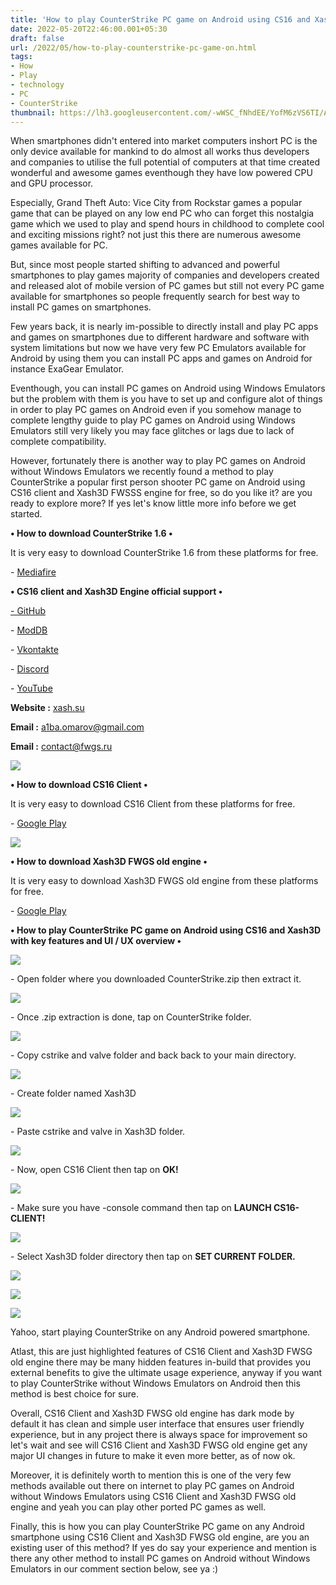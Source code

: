 ```yaml
---
title: 'How to play CounterStrike PC game on Android using CS16 and Xash3D.'
date: 2022-05-20T22:46:00.001+05:30
draft: false
url: /2022/05/how-to-play-counterstrike-pc-game-on.html
tags: 
- How
- Play
- technology
- PC
- CounterStrike
thumbnail: https://lh3.googleusercontent.com/-wWSC_fNhdEE/YofM6zVS6TI/AAAAAAAALGU/3pPnA9XwvnAojOxVhHabOKxmp35LWpoFwCNcBGAsYHQ/s1600/1653066983496391-0.png
---
```


  

When smartphones didn't entered into market computers inshort PC is the only device available for mankind to do almost all works thus developers and companies to utilise the full potential of computers at that time created wonderful and awesome games eventhough they have low powered CPU and GPU processor.

  

Especially, Grand Theft Auto: Vice City from Rockstar games a popular game that can be played on any low end PC who can forget this nostalgia game which we used to play and spend hours in childhood to complete cool and exciting missions right? not just this there are numerous awesome games available for PC.

  

But, since most people started shifting to advanced and powerful smartphones to play games majority of companies and developers created and released alot of mobile version of PC games but still not every PC game available for smartphones so people frequently search for best way to install PC games on smartphones.

  

Few years back, it is nearly im-possible to directly install and play PC apps and games on smartphones due to different hardware and software with system limitations but now we have very few PC Emulators available for Android by using them you can install PC apps and games on Android for instance ExaGear Emulator.

  

Eventhough, you can install PC games on Android using Windows Emulators but the problem with them is you have to set up and configure alot of things in order to play PC games on Android even if you somehow manage to complete lengthy guide to play PC games on Android using Windows Emulators still very likely you may face glitches or lags due to lack of complete compatibility.

  

However, fortunately there is another way to play PC games on Android without Windows Emulators we recently found a method to play CounterStrike a popular first person shooter PC game on Android using CS16 client and Xash3D FWSSS engine for free, so do you like it? are you ready to explore more? If yes let's know little more info before we get started.

  

**• How to download CounterStrike 1.6 •**

  

It is very easy to download CounterStrike 1.6 from these platforms for free.

  

\- [Mediafire](https://www.mediafire.com/file/xpjaqqqxvt8zf5z/CounterStrike.zip/file)

  

**• CS16 client and Xash3D Engine official support •**

[\- GitHub](http://fwgs.github.io/) 

\- [ModDB](https://www.moddb.com/games/xash3d-android)

\- [Vkontakte](https://m.vk.com/xashdroid)

\- [Discord](http://discord.me/fwgs)

\- [YouTube](https://www.youtube.com/channel/UCDSnCNfTfqtbe9NnEax6ZHQ)

  

**Website :** [xash.su](http://xash.su)

**Email :** [a1ba.omarov@gmail.com](mailto:a1ba.omarov@gmail.com)

**Email :** [contact@fwgs.ru](mailto:contact@fwgs.ru)

  

 ![](https://lh3.googleusercontent.com/-nnpVPuCD4-8/YofM562599I/AAAAAAAALGQ/ATjTrAQmLPg3ecUysKkqhDWrQfndUMlVgCNcBGAsYHQ/s1600/1653066979896636-1.png) 

  

**• How to download CS16 Client •**

  

It is very easy to download CS16 Client from these platforms for free.

  

\- [Google Play](https://play.google.com/store/apps/details?id=in.celest.xash3d.cs16client)

  

 ![](https://lh3.googleusercontent.com/-9fkkFPvx7_8/YofM4z0lOBI/AAAAAAAALGM/585-iR1YsNItSinVus4hZkRIUgjScOPfwCNcBGAsYHQ/s1600/1653066975297388-2.png) 

  

  

**• How to download Xash3D FWGS old engine •**

It is very easy to download Xash3D FWGS old engine from these platforms for free.

  

\- [Google Play](https://play.google.com/store/apps/details?id=in.celest.xash3d.hl)

  

**• How to play CounterStrike PC game on Android using CS16 and Xash3D with key features and UI / UX overview •**

 ![](https://lh3.googleusercontent.com/-Tq2mUHfNYTs/YofM3tTkTVI/AAAAAAAALGI/HosvKBdMT50NPzZY8_-XdORUlFmn-T3ZQCNcBGAsYHQ/s1600/1653066970818640-3.png) 

  

\- Open folder where you downloaded CounterStrike.zip then extract it.

  

 ![](https://lh3.googleusercontent.com/-_n3GZ-Lv_Ho/YofM2i5kpUI/AAAAAAAALGE/oXnA8TKpBFwS23CUACxzwXwbF6UcACWRwCNcBGAsYHQ/s1600/1653066966604659-4.png) 

  

\- Once .zip extraction is done, tap on CounterStrike folder.

  

 ![](https://lh3.googleusercontent.com/-WeTEs8CHUdw/YofM1q8S5bI/AAAAAAAALGA/1yAv0Lu8RHoLCAlivSx79P4HZ7nolAOtwCNcBGAsYHQ/s1600/1653066962526773-5.png) 

  

\- Copy cstrike and valve folder and back back to your main directory.

  

 ![](https://lh3.googleusercontent.com/-sJY0o0mFk9Q/YofM0t9WMhI/AAAAAAAALF8/wVWqyNX9ppYfxlAU6FOytPn9lPvBwElNgCNcBGAsYHQ/s1600/1653066958753552-6.png) 

  

\- Create folder named Xash3D

  

 ![](https://lh3.googleusercontent.com/-cOvBJSjkv9c/YofMzpETWMI/AAAAAAAALF4/aMMPRdsJY3E2pb_W2j_C94AKCmTQXHlwQCNcBGAsYHQ/s1600/1653066954725118-7.png) 

  

\- Paste cstrike and valve in Xash3D folder.

  

 ![](https://lh3.googleusercontent.com/-F_nUjyEklJ4/YofMytOJlGI/AAAAAAAALF0/ZVJA5OAEM8YscB5opb3sgJIZ90orEYSFACNcBGAsYHQ/s1600/1653066950693365-8.png) 

  

\- Now, open CS16 Client then tap on **OK!**

 **![](https://lh3.googleusercontent.com/-Fh3APP_G6ns/YofMxkJkWuI/AAAAAAAALFw/91ElG9wQPk0nuqpdlr5WgUWHxDRdUPy_ACNcBGAsYHQ/s1600/1653066946608932-9.png)** 

\- Make sure you have -console command then tap on **LAUNCH CS16-CLIENT!**

 **![](https://lh3.googleusercontent.com/-Zsy0pOAr5aM/YofMwm4T2-I/AAAAAAAALFs/VbPCppLJOmYiEIpuNTO-gPRBRw1ic3MTQCNcBGAsYHQ/s1600/1653066942336069-10.png)** 

\- Select Xash3D folder directory then tap on **SET CURRENT FOLDER.**

 **![](https://lh3.googleusercontent.com/-dQ6gH_ufAFo/YofMveoYhAI/AAAAAAAALFo/XOvvOkosskwg_zggEAoHGMZ83bePFn-ewCNcBGAsYHQ/s1600/1653066936781554-11.png)** 

 ![](https://lh3.googleusercontent.com/-5Z5DCrRwhBo/YofMuAv0FVI/AAAAAAAALFk/8MDKN_blIakws9KfL-ySHMJK_Sae86-xACNcBGAsYHQ/s1600/1653066930326262-12.png) 

  

 ![](https://lh3.googleusercontent.com/-gW7E2PVd_ms/YofMsbSVU7I/AAAAAAAALFg/xGegNI3tyak6rW3xYynON8M_O-fuX79jgCNcBGAsYHQ/s1600/1653066924901026-13.png) 

  

Yahoo, start playing CounterStrike on any Android powered smartphone.

  

Atlast, this are just highlighted features of CS16 Client and Xash3D FWSG old engine there may be many hidden features in-build that provides you external benefits to give the ultimate usage experience, anyway if you want to play CounterStrike without Windows Emulators on Android then this method is best choice for sure.

  

Overall, CS16 Client and Xash3D FWSG old engine has dark mode by default it has clean and simple user interface that ensures user friendly experience, but in any project there is always space for improvement so let's wait and see will CS16 Client and Xash3D FWSG old engine get any major UI changes in future to make it even more better, as of now ok. 

  

Moreover, it is definitely worth to mention this is one of the very few methods available out there on internet to play PC games on Android without Windows Emulators using CS16 Client and Xash3D FWSG old engine and yeah you can play other ported PC games as well.

  

Finally, this is how you can play CounterStrike PC game on any Android smartphone using CS16 Client and Xash3D FWSG old engine, are you an existing user of this method? If yes do say your experience and mention is there any other method to install PC games on Android without Windows Emulators in our comment section below, see ya :)